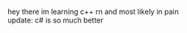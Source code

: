 hey there im learning c++ rn and most likely in pain  
update: c# is so much better

<!---
BlqzingIce/BlqzingIce is a ✨ special ✨ repository because its `README.md` (this file) appears on your GitHub profile.
You can click the Preview link to take a look at your changes.
--->
